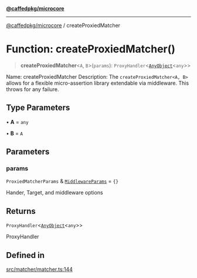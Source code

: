 [**@caffedpkg/microcore**](../README.md)

***

[@caffedpkg/microcore](../globals.md) / createProxiedMatcher

# Function: createProxiedMatcher()

> **createProxiedMatcher**\<`A`, `B`\>(`params`): `ProxyHandler`\<[`AnyObject`](../interfaces/AnyObject.md)\<`any`\>\>

Name: createProxiedMatcher
Description: The `createProxiedMatcher<A, B>` allows for a flexible micro-assertion library
 extendable via middleware. This throws for any failure.

## Type Parameters

• **A** = `any`

• **B** = `A`

## Parameters

### params

`ProxiedMatcherParams` & [`MiddlewareParams`](../type-aliases/MiddlewareParams.md) = `{}`

Hander, Target, and middleware options

## Returns

`ProxyHandler`\<[`AnyObject`](../interfaces/AnyObject.md)\<`any`\>\>

ProxyHandler<AnyObject>

## Defined in

[src/matcher/matcher.ts:144](https://github.com/caffed/microcore/blob/3444f5042af4893783a848f270124aa74f8db032/src/matcher/matcher.ts#L144)
